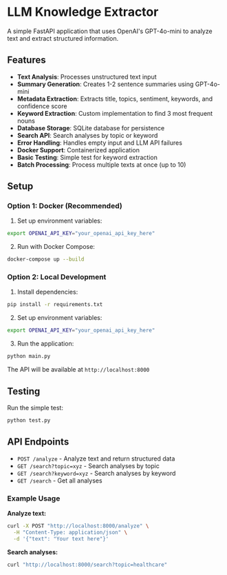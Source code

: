 # LLM Knowledge Extractor

A simple FastAPI application that uses OpenAI's GPT-4o-mini to analyze text and extract structured information.

## Features

- **Text Analysis**: Processes unstructured text input
- **Summary Generation**: Creates 1-2 sentence summaries using GPT-4o-mini
- **Metadata Extraction**: Extracts title, topics, sentiment, keywords, and confidence score
- **Keyword Extraction**: Custom implementation to find 3 most frequent nouns
- **Database Storage**: SQLite database for persistence
- **Search API**: Search analyses by topic or keyword
- **Error Handling**: Handles empty input and LLM API failures
- **Docker Support**: Containerized application
- **Basic Testing**: Simple test for keyword extraction
- **Batch Processing**: Process multiple texts at once (up to 10)

## Setup

### Option 1: Docker (Recommended)

1. Set up environment variables:
```bash
export OPENAI_API_KEY="your_openai_api_key_here"
```

2. Run with Docker Compose:
```bash
docker-compose up --build
```

### Option 2: Local Development

1. Install dependencies:
```bash
pip install -r requirements.txt
```

2. Set up environment variables:
```bash
export OPENAI_API_KEY="your_openai_api_key_here"
```

3. Run the application:
```bash
python main.py
```

The API will be available at `http://localhost:8000`

## Testing

Run the simple test:
```bash
python test.py
```

## API Endpoints

- `POST /analyze` - Analyze text and return structured data
- `GET /search?topic=xyz` - Search analyses by topic
- `GET /search?keyword=xyz` - Search analyses by keyword
- `GET /search` - Get all analyses

### Example Usage

**Analyze text:**
```bash
curl -X POST "http://localhost:8000/analyze" \
  -H "Content-Type: application/json" \
  -d '{"text": "Your text here"}'
```

**Search analyses:**
```bash
curl "http://localhost:8000/search?topic=healthcare"
```
